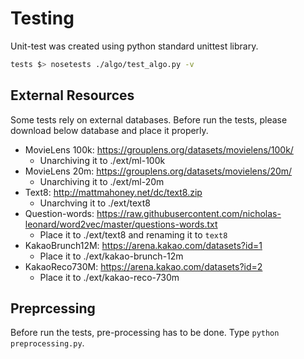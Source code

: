 # Testing
Unit-test was created using python standard unittest library.

```bash
tests $> nosetests ./algo/test_algo.py -v
```

## External Resources
Some tests rely on external databases. Before run the tests, please download below database and place it properly.
  - MovieLens 100k: https://grouplens.org/datasets/movielens/100k/
    - Unarchiving it to ./ext/ml-100k
  - MovieLens 20m: https://grouplens.org/datasets/movielens/20m/
    - Unarchiving it to ./ext/ml-20m
  - Text8: http://mattmahoney.net/dc/text8.zip
    - Unarchving it to ./ext/text8
  - Question-words: https://raw.githubusercontent.com/nicholas-leonard/word2vec/master/questions-words.txt
    - Place it to ./ext/text8 and renaming it to `text8`
  - KakaoBrunch12M: https://arena.kakao.com/datasets?id=1
    - Place it to ./ext/kakao-brunch-12m
  - KakaoReco730M: https://arena.kakao.com/datasets?id=2
    - Place it to ./ext/kakao-reco-730m

## Preprcessing
Before run the tests, pre-processing has to be done. Type `python preprocessing.py`.
